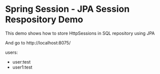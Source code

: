 Spring Session - JPA Session Respository Demo
=============================================

This demo shows how to store HttpSessions in SQL repository using JPA


And go to http://localhost:8075/

users:

 * user:test
 * user1:test